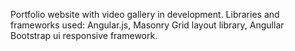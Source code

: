 Portfolio website with video gallery in development.
Libraries and frameworks used: Angular.js, Masonry Grid layout library, Angullar Bootstrap ui responsive framework.